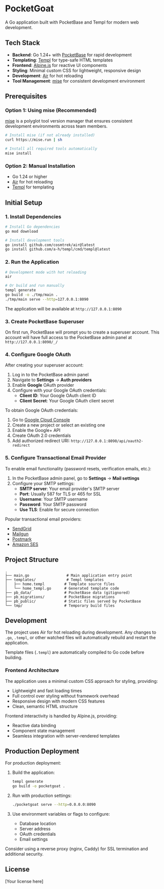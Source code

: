 # PocketGoat

A Go application built with PocketBase and Templ for modern web development.

## Tech Stack

- **Backend**: Go 1.24+ with [PocketBase](https://pocketbase.io/) for rapid development
- **Templating**: [Templ](https://github.com/a-h/templ) for type-safe HTML templates
- **Frontend**: [Alpine.js](https://alpinejs.dev/) for reactive UI components
- **Styling**: Minimal custom CSS for lightweight, responsive design
- **Development**: [Air](https://github.com/air-verse/air) for hot reloading
- **Tool Management**: [mise](https://mise.jdx.dev/) for consistent development environment

## Prerequisites

### Option 1: Using mise (Recommended)

[mise](https://mise.jdx.dev/) is a polyglot tool version manager that ensures consistent development environments across team members.

```bash
# Install mise (if not already installed)
curl https://mise.run | sh

# Install all required tools automatically
mise install
```

### Option 2: Manual Installation

- Go 1.24 or higher
- [Air](https://github.com/air-verse/air) for hot reloading
- [Templ](https://github.com/a-h/templ) for templating

## Initial Setup

### 1. Install Dependencies

```bash
# Install Go dependencies
go mod download

# Install development tools
go install github.com/cosmtrek/air@latest
go install github.com/a-h/templ/cmd/templ@latest
```

### 2. Run the Application

```bash
# Development mode with hot reloading
air

# Or build and run manually
templ generate
go build -o ./tmp/main .
./tmp/main serve --http=127.0.0.1:8090
```

The application will be available at `http://127.0.0.1:8090`

### 3. Create PocketBase Superuser

On first run, PocketBase will prompt you to create a superuser account. This account will have full access to the PocketBase admin panel at `http://127.0.0.1:8090/_/`

### 4. Configure Google OAuth

After creating your superuser account:

1. Log in to the PocketBase admin panel
2. Navigate to **Settings** → **Auth providers**
3. Enable **Google** OAuth provider
4. Configure with your Google OAuth credentials:
   - **Client ID**: Your Google OAuth client ID
   - **Client Secret**: Your Google OAuth client secret

To obtain Google OAuth credentials:
1. Go to [Google Cloud Console](https://console.cloud.google.com/)
2. Create a new project or select an existing one
3. Enable the Google+ API
4. Create OAuth 2.0 credentials
5. Add authorized redirect URI: `http://127.0.0.1:8090/api/oauth2-redirect`

### 5. Configure Transactional Email Provider

To enable email functionality (password resets, verification emails, etc.):

1. In the PocketBase admin panel, go to **Settings** → **Mail settings**
2. Configure your SMTP settings:
   - **SMTP server**: Your email provider's SMTP server
   - **Port**: Usually 587 for TLS or 465 for SSL
   - **Username**: Your SMTP username
   - **Password**: Your SMTP password
   - **Use TLS**: Enable for secure connection

Popular transactional email providers:
- [SendGrid](https://sendgrid.com/)
- [Mailgun](https://www.mailgun.com/)
- [Postmark](https://postmarkapp.com/)
- [Amazon SES](https://aws.amazon.com/ses/)

## Project Structure

```
.
├── main.go                 # Main application entry point
├── templates/              # Templ templates
│   ├── home.templ         # Template source files
│   └── home_templ.go      # Generated template code
├── pb_data/               # PocketBase data (gitignored)
├── pb_migrations/         # PocketBase migrations
├── pb_public/             # Static files served by PocketBase
└── tmp/                   # Temporary build files
```

## Development

The project uses Air for hot reloading during development. Any changes to `.go`, `.templ`, or other watched files will automatically rebuild and restart the application.

Template files (`.templ`) are automatically compiled to Go code before building.

### Frontend Architecture

The application uses a minimal custom CSS approach for styling, providing:
- Lightweight and fast loading times
- Full control over styling without framework overhead
- Responsive design with modern CSS features
- Clean, semantic HTML structure

Frontend interactivity is handled by Alpine.js, providing:
- Reactive data binding
- Component state management
- Seamless integration with server-rendered templates

## Production Deployment

For production deployment:

1. Build the application:
   ```bash
   templ generate
   go build -o pocketgoat .
   ```

2. Run with production settings:
   ```bash
   ./pocketgoat serve --http=0.0.0.0:8090
   ```

3. Use environment variables or flags to configure:
   - Database location
   - Server address
   - OAuth credentials
   - Email settings

Consider using a reverse proxy (nginx, Caddy) for SSL termination and additional security.

## License

[Your license here]